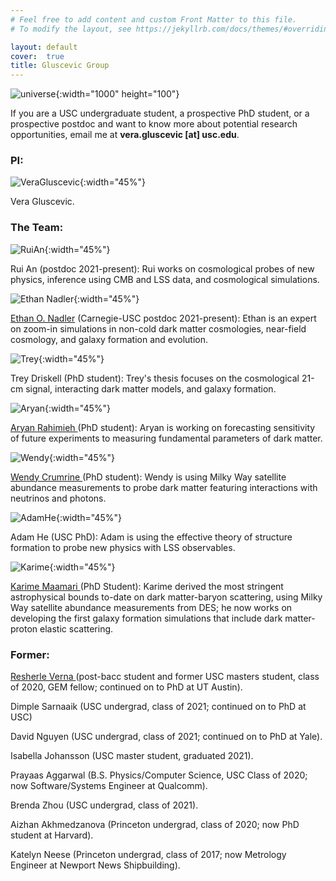 ```yaml
---
# Feel free to add content and custom Front Matter to this file.
# To modify the layout, see https://jekyllrb.com/docs/themes/#overriding-theme-defaults

layout: default
cover:  true
title: Gluscevic Group
---
```

![universe]({{veragluscevic.github.io}}/dm.png){:width="1000" height="100"}

If you are a USC undergraduate student, a prospective PhD student, or a prospective postdoc and want to know more about potential research opportunities, email me at <b>vera.gluscevic [at] usc.edu</b>. 


### PI: ###

![VeraGluscevic]({{veragluscevic.github.io}}/assets/img/vera.jpg){:width="45%"}

Vera Gluscevic.


### The Team: ###


![RuiAn]({{veragluscevic.github.io}}/assets/img/RuiAn.jpg){:width="45%"}

Rui An (postdoc 2021-present): Rui works on cosmological probes of new physics, inference using CMB and LSS data, and cosmological simulations.

![Ethan Nadler]({{veragluscevic.github.io}}/assets/img/EthanNadler.jpg){:width="45%"} 

<a href="https://eonadler.github.io/"> Ethan O. Nadler</a> (Carnegie-USC postdoc 2021-present): Ethan is an expert on zoom-in simulations in non-cold dark matter cosmologies, near-field cosmology, and galaxy formation and evolution.

![Trey]({{veragluscevic.github.io}}/assets/img/GeorgeDriskell.png){:width="45%"}

Trey Driskell (PhD student): Trey's thesis focuses on the cosmological 21-cm signal, interacting dark matter models, and galaxy formation.

![Aryan]({{veragluscevic.github.io}}/assets/img/AryanRahimieh.jpg){:width="45%"}

<a href="https://www.linkedin.com/in/aryan-rahimieh/"> Aryan Rahimieh </a> (PhD student): Aryan is working on forecasting sensitivity of future experiments to measuring fundamental parameters of dark matter. 

![Wendy]({{veragluscevic.github.io}}/assets/img/WendyCrumrine.jpg){:width="45%"}

<a href="https://brightinsightslearning.com/about-me/"> Wendy Crumrine </a> (PhD student): Wendy is using Milky Way satellite abundance measurements to probe dark matter featuring interactions with neutrinos and photons. 

![AdamHe]({{veragluscevic.github.io}}/assets/img/AdamHe.jpg){:width="45%"}

Adam He (USC PhD): Adam is using the effective theory of structure formation to probe new physics with LSS observables.

![Karime]({{veragluscevic.github.io}}/assets/img/Karime.png){:width="45%"}

<a href="https://karimemaamari.com/"> Karime Maamari </a> (PhD Student): Karime derived the most stringent astrophysical bounds to-date on dark matter-baryon scattering, using Milky Way satellite abundance measurements from DES; he now works on developing the first galaxy formation simulations that include dark matter-proton elastic scattering.

### Former: ###
<p>

<a href="https://www.linkedin.com/in/resherle-verna-m-s-96945898//"> Resherle Verna </a> (post-bacc student and former USC masters student, class of 2020, GEM fellow; continued on to PhD at UT Austin).

<p>
Dimple Sarnaaik (USC undergrad, class of 2021; continued on to PhD at USC)
</p>
<p>
David Nguyen (USC undergrad, class of 2021; continued on to PhD at Yale).
</p>
<p>
Isabella Johansson (USC master student, graduated 2021).
</p>
<p>
Prayaas Aggarwal (B.S. Physics/Computer Science, USC Class of 2020; now Software/Systems Engineer at Qualcomm).
</p>
<p>
Brenda Zhou (USC undergrad, class of 2021).
</p>
<p>
Aizhan Akhmedzanova (Princeton undergrad, class of 2020; now PhD student at Harvard).
</p>
<p>
Katelyn Neese (Princeton undergrad, class of 2017; now Metrology Engineer at Newport News Shipbuilding).
</p>








